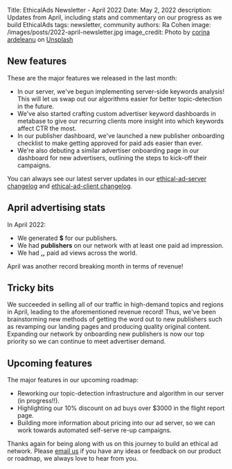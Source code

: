 Title: EthicalAds Newsletter - April 2022
Date: May 2, 2022
description: Updates from April, including stats and commentary on our progress as we build EthicalAds
tags: newsletter, community
authors: Ra Cohen
image: /images/posts/2022-april-newsletter.jpg
image_credit: <span>Photo by <a href="https://unsplash.com/@corina?utm_source=unsplash&utm_medium=referral&utm_content=creditCopyText">corina ardeleanu</a> on <a href=" https://unsplash.com/photos/sWlxCweDzzs?utm_source=unsplash&utm_medium=referral&utm_content=creditCopyText">Unsplash</a></span>


## New features

These are the major features we released in the last month:

* In our server, we've begun implementing server-side keywords analysis! This will let us swap out our algorithms easier for better topic-detection in the future.
* We've also started crafting custom advertiser keyword dashboards in metabase to give our recurring clients more insight into which keywords affect CTR the most.
* In our publisher dashboard, we've launched a new publisher onboarding checklist to make getting approved for paid ads easier than ever.
* We're also debuting a similar advertiser onboarding page in our dashboard for new advertisers, outlining the steps to kick-off their campaigns.


You can always see our latest server updates in our [ethical-ad-server changelog](https://ethical-ad-server.readthedocs.io/en/latest/developer/changelog.html) and [ethical-ad-client changelog](https://ethical-ad-client.readthedocs.io/en/latest/changelog.html).


## April advertising stats

In April 2022:

* We generated **$** for our publishers.
* We had **publishers** on our network with at least one paid ad impression.
* We had **,,** paid ad views across the world.

April was another record breaking month in terms of revenue!


## Tricky bits

We succeeded in selling all of our traffic in high-demand topics and regions in April, leading to the aforementioned revenue record!
Thus, we've been brainstorming new methods of getting the word out to new publishers such as revamping our landing pages and producing quality original content.
Expanding our network by onboarding new publishers is now our top priority so we can continue to meet advertiser demand.


## Upcoming features

The major features in our upcoming roadmap:

* Reworking our topic-detection infrastructure and algorithm in our server (in progress!!).
* Highlighting our 10% discount on ad buys over $3000 in the flight report page.
* Building more information about pricing into our ad server, so we can work towards automated self-serve re-up campaigns.



Thanks again for being along with us on this journey to build an ethical ad network.
Please [email us](mailto:ads@ethicalads.io) if you have any ideas or feedback on our product or roadmap,
we always love to hear from you.
